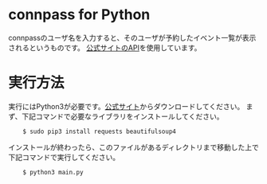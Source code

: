 # connpass for Python
connpassのユーザ名を入力すると、そのユーザが予約したイベント一覧が表示されるというものです。
[公式サイトのAPI](https://connpass.com/about/api/)を使用しています。

# 実行方法
実行にはPython3が必要です。[公式サイト](https://python.org)からダウンロードしてください。
まず、下記コマンドで必要なライブラリをインストールしてください。

```console :
	$ sudo pip3 install requests beautifulsoup4
``` 
インストールが終わったら、このファイルがあるディレクトリまで移動した上で下記コマンドで実行してください。

```console :
	$ python3 main.py
```
